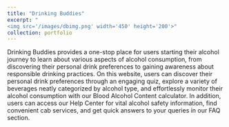```yaml
---
title: "Drinking Buddies"
excerpt: "
<img src='/images/dbimg.png' width='450' height='200'>"
collection: portfolio
---
```


Drinking Buddies provides a one-stop place for users starting their alcohol journey to learn about various aspects of alcohol consumption, from discovering their personal drink preferences to gaining awareness about responsible drinking practices. On this website, users can discover their personal drink preferences through an engaging quiz, explore a variety of beverages neatly categorized by alcohol type, and effortlessly monitor their alcohol consumption with our Blood Alcohol Content calculator. In addition, users can access our Help Center for vital alcohol safety information, find convenient cab services, and get quick answers to your queries in our FAQ section. 
